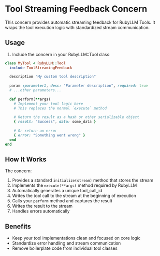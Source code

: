 # Tool Streaming Feedback Concern

This concern provides automatic streaming feedback for RubyLLM Tools. It wraps the tool execution logic with standardized stream communication.

## Usage

1. Include the concern in your RubyLLM::Tool class:

```ruby
class MyTool < RubyLLM::Tool
  include ToolStreamingFeedback
  
  description "My custom tool description"
  
  param :parameter1, desc: "Parameter description", required: true
  # ...other parameters...
  
  def perform(**args)
    # Implement your tool logic here
    # This replaces the normal `execute` method
    
    # Return the result as a hash or other serializable object
    { result: "Success", data: some_data }
    
    # Or return an error
    { error: "Something went wrong" }
  end
end
```

## How It Works

The concern:
1. Provides a standard `initialize(stream)` method that stores the stream
2. Implements the `execute(**args)` method required by RubyLLM
3. Automatically generates a unique tool_call_id
4. Writes the tool call to the stream at the beginning of execution
5. Calls your `perform` method and captures the result
6. Writes the result to the stream
7. Handles errors automatically

## Benefits

- Keep your tool implementations clean and focused on core logic
- Standardize error handling and stream communication
- Remove boilerplate code from individual tool classes 